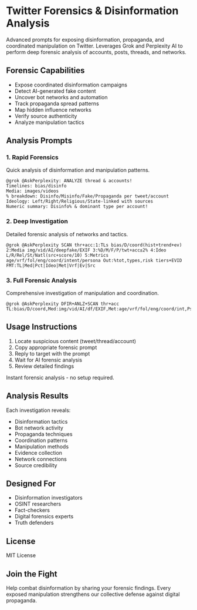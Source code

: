 # Twitter Forensics & Disinformation Analysis

Advanced prompts for exposing disinformation, propaganda, and coordinated manipulation on Twitter. Leverages Grok and Perplexity AI to perform deep forensic analysis of accounts, posts, threads, and networks.

## Forensic Capabilities

- Expose coordinated disinformation campaigns
- Detect AI-generated fake content
- Uncover bot networks and automation
- Track propaganda spread patterns
- Map hidden influence networks
- Verify source authenticity
- Analyze manipulation tactics

## Analysis Prompts

### 1. Rapid Forensics

Quick analysis of disinformation and manipulation patterns.

```text
@grok @AskPerplexity: ANALYZE thread & accounts!
Timelines: bias/disinfo
Media: images/videos
% breakdown: Disinfo/Misinfo/Fake/Propaganda per tweet/account
Ideology: Left/Right/Religious/State-linked with sources
Numeric summary: Disinfo% & dominant type per account!
```

### 2. Deep Investigation

Detailed forensic analysis of networks and tactics.

```text
@grok @AskPerplexity SCAN thr+acc:1:TLs bias/D/coord(hist+trend+ev) 2:Media img/vid/AI/deepfake/EXIF 3:%D/M/F/P/twt+acc±2% 4:Ideo L/R/Rel/St/Natl(src+score/10) 5:Metrics age/vrf/fol/eng/coord/intent/persona Out:%tot,types,risk tiers+EVID FMT:TL|Med|Pct|Ideo|Met|Vrf|Ev|Src
```

### 3. Full Forensic Analysis

Comprehensive investigation of manipulation and coordination.

```text
@grok @AskPerplexity DFIR+ANLZ+SCAN thr+acc TL:bias/D/coord,Med:img/vid/AI/df/EXIF,Met:age/vrf/fol/eng/coord/int,Psy:manip/sent/pers,Ideo:L/R/Rel/St/Nat(src+score/10),%:D/M/F/P/twt+acc±2%,Role:orig/amp/bot/risk,Verd:truth/agenda/risk/src.Out:TL|Med|Met|Psy|Ideo|Pct|Role|Verd|Evid
```

## Usage Instructions

1. Locate suspicious content (tweet/thread/account)
2. Copy appropriate forensic prompt
3. Reply to target with the prompt
4. Wait for AI forensic analysis
5. Review detailed findings

Instant forensic analysis - no setup required.

## Analysis Results

Each investigation reveals:

- Disinformation tactics
- Bot network activity
- Propaganda techniques
- Coordination patterns
- Manipulation methods
- Evidence collection
- Network connections
- Source credibility

## Designed For

- Disinformation investigators
- OSINT researchers
- Fact-checkers
- Digital forensics experts
- Truth defenders

## License

MIT License

## Join the Fight

Help combat disinformation by sharing your forensic findings. Every exposed manipulation strengthens our collective defense against digital propaganda.
